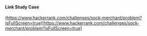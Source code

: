 
#### Link Study Case
(https://www.hackerrank.com/challenges/sock-merchant/problem?isFullScreen=true)[https://www.hackerrank.com/challenges/sock-merchant/problem?isFullScreen=true]